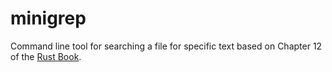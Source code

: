 # minigrep
Command line tool for searching a file for specific text based on Chapter 12 of the [Rust Book](https://doc.rust-lang.org/book/second-edition/ch12-00-an-io-project.html).
